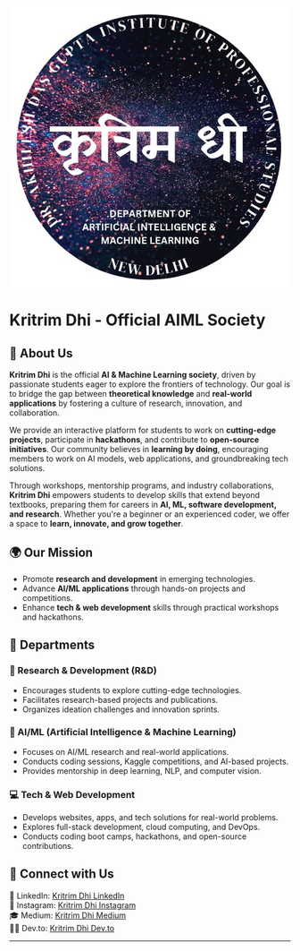 
 ![Kritrim Dhi Logo](logo.png) 

# Kritrim Dhi - Official AIML Society  

## 🚀 About Us  
**Kritrim Dhi** is the official **AI & Machine Learning society**, driven by passionate students eager to explore the frontiers of technology. Our goal is to bridge the gap between **theoretical knowledge** and **real-world applications** by fostering a culture of research, innovation, and collaboration.  

We provide an interactive platform for students to work on **cutting-edge projects**, participate in **hackathons**, and contribute to **open-source initiatives**. Our community believes in **learning by doing**, encouraging members to work on AI models, web applications, and groundbreaking tech solutions.  

Through workshops, mentorship programs, and industry collaborations, **Kritrim Dhi** empowers students to develop skills that extend beyond textbooks, preparing them for careers in **AI, ML, software development, and research**. Whether you're a beginner or an experienced coder, we offer a space to **learn, innovate, and grow together**.  

## 🌍 Our Mission  
- Promote **research and development** in emerging technologies.  
- Advance **AI/ML applications** through hands-on projects and competitions.  
- Enhance **tech & web development** skills through practical workshops and hackathons.  

## 🎯 Departments  

### 🔬 Research & Development (R&D)  
- Encourages students to explore cutting-edge technologies.  
- Facilitates research-based projects and publications.  
- Organizes ideation challenges and innovation sprints.  

### 🤖 AI/ML (Artificial Intelligence & Machine Learning)  
- Focuses on AI/ML research and real-world applications.  
- Conducts coding sessions, Kaggle competitions, and AI-based projects.  
- Provides mentorship in deep learning, NLP, and computer vision.  

### 💻 Tech & Web Development  
- Develops websites, apps, and tech solutions for real-world problems.  
- Explores full-stack development, cloud computing, and DevOps.  
- Conducts coding boot camps, hackathons, and open-source contributions.  

## 💌 Connect with Us  
🔗 LinkedIn: [Kritrim Dhi LinkedIn](https://www.linkedin.com/company/kritrimdhi/)  
📸 Instagram: [Kritrim Dhi Instagram](https://www.instagram.com/kritrim.dhi)  
🎓 Medium: [Kritrim Dhi Medium](https://medium.com/@kritrimdhi)  
👨‍💻 Dev.to: [Kritrim Dhi Dev.to](https://dev.to/kritrim_dhi)  

---

